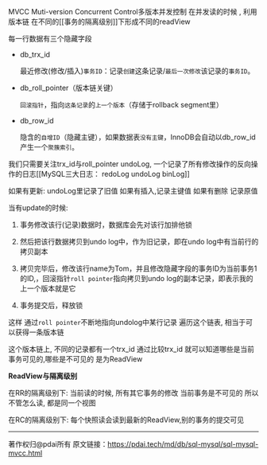 MVCC Muti-version Concurrent Control多版本并发控制
在并发读的时候 , 利用版本链 在不同的[[事务的隔离级别]]下形成不同的readView

每一行数据有三个隐藏字段

- db_trx_id

    最近修改(修改/插入)`事务ID`：记录`创建`这条记录/`最后一次修改`该记录的`事务ID`。

- db_roll_pointer（版本链关键）

    `回滚指针`，指向`这条记录`的`上一个版本`（存储于rollback segment里）

- db_row_id

    隐含的`自增ID`（隐藏主键），如果数据表`没有主键`，InnoDB会自动以db_row_id产生一个`聚簇索引`。

我们只需要关注trx_id与roll_pointer
undoLog, 一个记录了所有修改操作的反向操作的日志[[MySQL三大日志： redoLog undoLog binLog]]

如果有更新: undoLog里记录了旧值  如果有插入,记录主键值  如果有删除 记录原值

当有update的时候: 

1. 事务修改该行(记录)数据时，数据库会先对该行加排他锁

2. 然后把该行数据拷贝到undo log中，作为旧记录，即在undo log中有当前行的拷贝副本

3. 拷贝完毕后，修改该行name为Tom，并且修改隐藏字段的事务ID为当前事务1的ID,，回滚指针`roll pointer`指向拷贝到undo log的副本记录，即表示我的上一个版本就是它

4. 事务提交后，释放锁

这样 通过`roll pointer`不断地指向undolog中某行记录 遍历这个链表, 相当于可以获得一条版本链

这个版本链上, 不同的记录都有一个trx_id  通过比较trx_id 就可以知道哪些是当前事务可见的,哪些是不可见的 是为ReadView

**ReadView与隔离级别**

在RR的隔离级别下: 当前读的时候, 所有其它事务的修改 当前事务是不可见的 所以不管怎么读, 都是同一个视图

在RC的隔离级别下: 每个快照读会读到最新的ReadView,别的事务的提交可见











------

著作权归@pdai所有 原文链接：https://pdai.tech/md/db/sql-mysql/sql-mysql-mvcc.html
